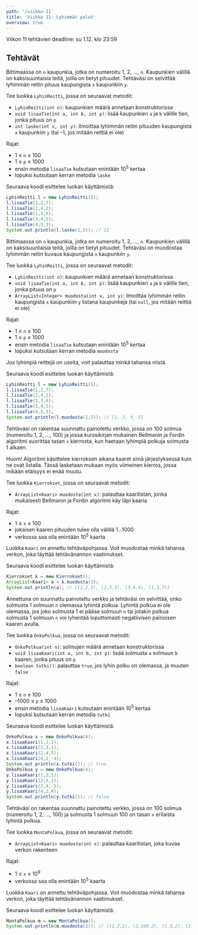 ```yaml
---
path: '/viikko-11'
title: 'Viikko 11: Lyhimmät polut'
overview: true
---
```


Viikon 11 tehtävien deadline: su 1.12. klo 23:59

## Tehtävät

<programming-exercise name='1. Lyhin reitti I' tmcname='viikko11-Viikko11Tehtava1'>

Bittimaassa on `n` kaupunkia,
jotka on numeroitu 1, 2, ..., `n`.
Kaupunkien välillä on kaksisuuntaisia teitä,
joilla on tietyt pituudet.
Tehtäväsi on selvittää lyhimmän reitin
pituus kaupungista `x` kaupunkiin `y`.

Tee luokka `LyhinReitti`, jossa on seuraavat metodit:

* `LyhinReitti(int n)`: kaupunkien määrä annetaan konstruktorissa
* `void lisaaTie(int a, int b, int p)`: lisää kaupunkien `a` ja `b` välille tien,
jonka pituus on `p`
* `int laske(int x, int y)`: ilmoittaa lyhimmän reitin pituuden
  kaupungista `x` kaupunkiin `y` (tai –1, jos mitään reittiä ei ole)

Rajat:

- 1 &le; `n` &le; 100
- 1 &le; `p` &le; 1000
- ensin metodia `lisaaTie` kutsutaan enintään 10<sup>5</sup> kertaa
- lopuksi kutsutaan kerran metodia `laske`

Seuraava koodi esittelee luokan käyttämistä:

```java
LyhinReitti l = new LyhinReitti(5);
l.lisaaTie(1,2,7);
l.lisaaTie(2,4,2);
l.lisaaTie(1,3,6);
l.lisaaTie(3,4,5);
l.lisaaTie(4,5,3);
System.out.println(l.laske(1,5)); // 12
```

</programming-exercise>

<programming-exercise name='2. Lyhin reitti II' tmcname='viikko11-Viikko11Tehtava2'>

Bittimaassa on `n` kaupunkia,
jotka on numeroitu 1, 2, ..., `n`.
Kaupunkien välillä on kaksisuuntaisia teitä,
joilla on tietyt pituudet.
Tehtäväsi on muodostaa lyhimmän reitin
kuvaus kaupungista `x` kaupunkiin `y`.

Tee luokka `LyhinReitti`, jossa on seuraavat metodit:

* `LyhinReitti(int n)`: kaupunkien määrä annetaan konstruktorissa
* `void lisaaTie(int a, int b, int p)`: lisää kaupunkien `a` ja `b` välille tien,
jonka pituus on `p`
* `ArrayList<Integer> muodosta(int x, int y)`: ilmoittaa lyhimmän reitin
  kaupungista `x` kaupunkiin `y` listana kaupunkeja
  (tai `null`, jos mitään reittiä ei ole)

Rajat:

- 1 &le; `n` &le; 100
- 1 &le; `p` &le; 1000
- ensin metodia `lisaaTie` kutsutaan enintään 10<sup>5</sup> kertaa
- lopuksi kutsutaan kerran metodia `muodosta`

Jos lyhimpiä reittejä on useita, voit palauttaa minkä tahansa niistä.

Seuraava koodi esittelee luokan käyttämistä:

```java
LyhinReitti l = new LyhinReitti(5);
l.lisaaTie(1,2,7);
l.lisaaTie(2,4,2);
l.lisaaTie(1,3,6);
l.lisaaTie(3,4,5);
l.lisaaTie(4,5,3);
System.out.println(l.muodosta(1,5)); // [1, 2, 4, 5]
```

</programming-exercise>

<quiz id="af0a9a8b-8b64-4012-b076-e7634dfa2a62"></quiz>

<programming-exercise name='4. Kierrokset' tmcname='viikko11-Viikko11Tehtava4'>

Tehtäväsi on rakentaa suunnattu painotettu verkko,
jossa on 100 solmua (numeroitu 1, 2, ..., 100)
ja jossa kurssikirjan
mukainen Bellmanin ja Fordin algoritmi suorittaa
tasan `x` kierrosta,
kun haetaan lyhimpiä polkuja solmusta 1 alkaen.

Huom!
Algoritmi käsittelee kierroksen aikana kaaret siinä
järjestyksessä kuin ne ovat listalla.
Tässä lasketaan mukaan myös viimeinen kierros,
jossa mikään etäisyys ei enää muutu.

Tee luokka `Kierrokset`, jossa on seuraavat metodit:

* `ArrayList<Kaari> muodosta(int x)`:
  palauttaa kaarilistan, jonka mukaisesti Bellmanin ja Fordin
  algoritmi käy läpi kaaria

Rajat:

- 1 &le; `x` &le; 100
- jokaisen kaaren pituuden tulee olla välillä 1...1000
- verkossa saa olla enintään 10<sup>5</sup> kaarta

Luokka `Kaari` on annettu tehtäväpohjassa.
Voit muodostaa minkä tahansa verkon,
joka täyttää tehtävänannon vaatimukset.

Seuraava koodi esittelee luokan käyttämistä:

```java
Kierrokset k = new Kierrokset();
ArrayList<Kaari> a = k.muodosta(3);
System.out.println(a); // [(1,2,5), (2,3,3), (3,4,4), (1,3,7)]
```

</programming-exercise>

<programming-exercise name='5. Onko polkua?' tmcname='viikko11-Viikko11Tehtava5'>

Annettuna on suunnattu painotettu verkko
ja tehtäväsi on selvittää,
onko solmusta 1 solmuun `n` olemassa lyhintä polkua.
Lyhintä polkua ei ole olemassa,
jos joko solmusta 1 ei pääse solmuun `n`
tai jotakin polkua solmusta 1 solmuun `n`
voi lyhentää loputtomasti negatiivisen painoisen kaaren avulla.

Tee luokka `OnkoPolkua`, jossa on seuraavat metodit:

* `OnkoPolkua(int n)`: solmujen määrä annetaan konstruktorissa
* `void lisaaKaari(int a, int b, int p)`:
  lisää solmusta `a` solmuun `b` kaaren, jonka pituus on `p`
* `boolean tutki()`: palauttaa `true`,
  jos lyhin polku on olemassa, ja muuten `false`

Rajat:

- 1 &le; `n` &le; 100
- –1000 &le; `p` &le; 1000
- ensin metodia `lisaaKaari` kutsutaan enintään 10<sup>5</sup> kertaa
- lopuksi kutsutaan kerran metodia `tutki`


Seuraava koodi esittelee luokan käyttämistä:

```java
OnkoPolkua x = new OnkoPolkua(4);
x.lisaaKaari(1,2,1);
x.lisaaKaari(2,3,1);
x.lisaaKaari(2,4,5);
x.lisaaKaari(4,2,-4);
System.out.println(x.tutki()); // true
OnkoPolkua y = new OnkoPolkua(4);
y.lisaaKaari(1,2,1);
y.lisaaKaari(2,3,1);
y.lisaaKaari(2,4,-5);
y.lisaaKaari(4,2,4);
System.out.println(y.tutki()); // false
```

</programming-exercise>

<programming-exercise name='6. Monta polkua' tmcname='viikko11-Viikko11Tehtava6'>

Tehtäväsi on rakentaa suunnattu painotettu verkko,
jossa on 100 solmua (numeroitu 1, 2, ..., 100)
ja solmusta 1 solmuun 100 on tasan `x`
erilaista lyhintä polkua.

Tee luokka `MontaPolkua`, jossa on seuraavat metodit:

* `ArrayList<Kaari> muodosta(int x)`:
  palauttaa kaarilistan, joka kuvaa verkon rakenteen

Rajat:

- 1 &le; `x` &le; 10<sup>9</sup>
- verkossa saa olla enintään 10<sup>5</sup> kaarta

Luokka `Kaari` on annettu tehtäväpohjassa.
Voit muodostaa minkä tahansa verkon,
joka täyttää tehtävänannon vaatimukset.

Seuraava koodi esittelee luokan käyttämistä:

```java
MontaPolkua m = new MontaPolkua();
System.out.println(m.muodosta(2)); // [(1,2,1), (2,100,2), (1,3,2), (3,100,1)]
```

</programming-exercise>
